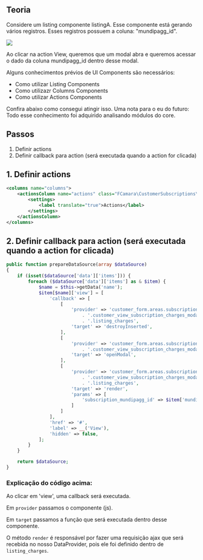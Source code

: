 ## Teoria

Considere um listing componente listingA. Esse componente está gerando vários registros. Esses registros possuem a coluna: "mundipagg_id".

![](./../assets/listing-example.png)

Ao clicar na action View, queremos que um modal abra e queremos acessar o dado da coluna mundipagg_id dentro desse modal.

Alguns conhecimentos prévios de UI Components são necessários:
- Como utilizar Listing Components
- Como utilizazr Columns Components
- Como utilizar Actions Components

Confira abaixo como consegui atingir isso. Uma nota para o eu do futuro: Todo esse conhecimento foi adquirido analisando módulos do core. 

## Passos

1. Definir actions
2. Definir callback para action (será executada quando a action for clicada)

## 1. Definir actions

```xml
<columns name="columns">
    <actionsColumn name="actions" class="FCamara\CustomerSubscriptions\Ui\Component\Listing\Column\Actions">
        <settings>
            <label translate="true">Actions</label>
        </settings>
    </actionsColumn>
</columns>
```

## 2. Definir callback para action (será executada quando a action for clicada)

```php
public function prepareDataSource(array $dataSource)
{
    if (isset($dataSource['data']['items'])) {
        foreach ($dataSource['data']['items'] as & $item) {
            $name = $this->getData('name');
            $item[$name]['view'] = [
                'callback' => [
                    [
                        'provider' => 'customer_form.areas.subscriptions.subscriptions'
                            . '.customer_view_subscription_charges_modal'
                            . '.listing_charges',
                        'target' => 'destroyInserted',
                    ],
                    [
                        'provider' => 'customer_form.areas.subscriptions.subscriptions'
                            . '.customer_view_subscription_charges_modal',
                        'target' => 'openModal',
                    ],
                    [
                        'provider' => 'customer_form.areas.subscriptions.subscriptions'
                            . '.customer_view_subscription_charges_modal'
                            . '.listing_charges',
                        'target' => 'render',
                        'params' => [
                            'subscription_mundipagg_id' => $item['mundipagg_id']
                        ]
                    ]
                ],
                'href' => '#',
                'label' => __('View'),
                'hidden' => false,
            ];
        }
    }

    return $dataSource;
}
```

### Explicação do código acima:

Ao clicar em 'view', uma callback será executada.

Em `provider` passamos o componente (js).

Em `target` passamos a função que será executada dentro desse componente.

O método `render` é responsável por fazer uma requisição ajax que será recebida no nosso DataProvider, pois ele foi definido dentro de `listing_charges`.
